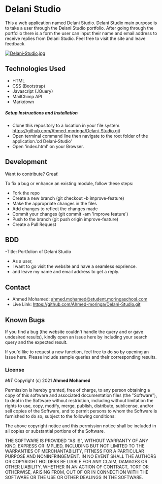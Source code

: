 # Delani Studio

This a web application named Delani Studio. Delani Studio main purpose is to take a user through the Delani Studio portfolio. After going through the portfolio there is a form the user can input their name and email address to receive replies from Delani Studio. Feel free to visit the site and leave feedback.

[![Delani-Studio.jpg](https://i.postimg.cc/9F9vTbYR/Delani-Studio.jpg)](https://postimg.cc/kBn1PxZq)

## Technologies Used

- HTML
- CSS (Bootstrap)
- Javascript (JQuery)
- MailChimp API
- Markdown


##### Setup Instructions and Installation

- Clone this repository to a location in your file system. https://github.com/Ahmed-moringa/Delani-Studio.git
- Open terminal command line then navigate to the root folder of the application.'cd Delani-Studio'
- Open 'index.html' on your Browser.


## Development

Want to contribute? Great!

To fix a bug or enhance an existing module, follow these steps:
- Fork the repo
- Create a new branch (git checkout -b improve-feature)
- Make the appropriate changes in the files
- Add changes to reflect the changes made
- Commit your changes (git commit -am 'Improve feature')
- Push to the branch (git push origin improve-feature)
- Create a Pull Request

## BDD
-Title: Portfolion of Delani Studio

- As a user,
- I want to go visit the website and have a seamless exprience.
- and leave my name and email address to get a reply.


## Contact
- Ahmed Mohamed: ahmed.mohamed@student.moringaschool.com
- Live Link: https://github.com/Ahmed-moringa/Delani-Studio.git

## Known Bugs

If you find a bug (the website couldn't handle the query and or gave undesired results), kindly open an issue here by including your search query and the expected result.

If you'd like to request a new function, feel free to do so by opening an issue here. Please include sample queries and their corresponding results.


### License

*MIT*
Copyright (c) 2021 **Ahmed Mohamed**

Permission is hereby granted, free of charge, to any person obtaining a copy of this software and associated documentation files (the "Software"), to deal in the Software without restriction, including without limitation the rights to use, copy, modify, merge, publish, distribute, sublicense, and/or sell copies of the Software, and to permit persons to whom the Software is furnished to do so, subject to the following conditions:

The above copyright notice and this permission notice shall be included in all copies or substantial portions of the Software.

THE SOFTWARE IS PROVIDED "AS IS", WITHOUT WARRANTY OF ANY KIND, EXPRESS OR IMPLIED, INCLUDING BUT NOT LIMITED TO THE WARRANTIES OF MERCHANTABILITY, FITNESS FOR A PARTICULAR PURPOSE AND NONINFRINGEMENT. IN NO EVENT SHALL THE AUTHORS OR COPYRIGHT HOLDERS BE LIABLE FOR ANY CLAIM, DAMAGES OR OTHER LIABILITY, WHETHER IN AN ACTION OF CONTRACT, TORT OR OTHERWISE, ARISING FROM, OUT OF OR IN CONNECTION WITH THE SOFTWARE OR THE USE OR OTHER DEALINGS IN THE SOFTWARE.